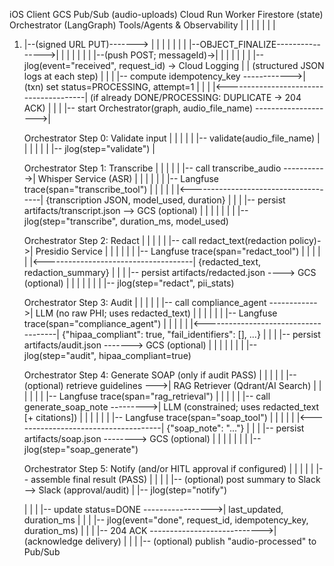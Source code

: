 iOS Client                    GCS                     Pub/Sub (audio-uploads)         Cloud Run Worker                    Firestore (state)         Orchestrator (LangGraph)            Tools/Agents & Observability
   |                           |                                  |                           |                                        |                           |                                      |
1) |--(signed URL PUT)-------> |                                  |                           |                                        |                           |                                      |
   |                           |--OBJECT_FINALIZE---------------->|                           |                                        |                           |                                      |
   |                           |                                  |--(push POST; messageId)->|                                        |                           |                                      |
   |                           |                                  |                           |-- jlog(event="received", request_id) -> Cloud Logging            |                           | (structured JSON logs at each step)
   |                           |                                  |                           |-- compute idempotency_key ------------>| (txn) set status=PROCESSING, attempt=1
   |                           |                                  |                           |<---------------------------------------| (if already DONE/PROCESSING: DUPLICATE → 204 ACK)
   |                           |                                  |                           |-- start Orchestrator(graph, audio_file_name) -------------------->|

   Orchestrator Step 0: Validate input
   |                           |                                  |                           |                                        |                           |-- validate(audio_file_name)         |
   |                           |                                  |                           |                                        |                           |-- jlog(step="validate")             |

   Orchestrator Step 1: Transcribe
   |                           |                                  |                           |                                        |                           |-- call transcribe_audio ----------->| Whisper Service (ASR)
   |                           |                                  |                           |                                        |                           |                                      |-- Langfuse trace(span="transcribe_tool")
   |                           |                                  |                           |                                        |                           |<-------------------------------------| {transcription JSON, model_used, duration} 
   |                           |                                  |                           |-- persist artifacts/transcript.json --> GCS (optional)            |                           |
   |                           |                                  |                           |                                        |                           |-- jlog(step="transcribe", duration_ms, model_used)

   Orchestrator Step 2: Redact
   |                           |                                  |                           |                                        |                           |-- call redact_text(redaction policy)->| Presidio Service
   |                           |                                  |                           |                                        |                           |                                      |-- Langfuse trace(span="redact_tool")
   |                           |                                  |                           |                                        |                           |<-------------------------------------| {redacted_text, redaction_summary}
   |                           |                                  |                           |-- persist artifacts/redacted.json ----> GCS (optional)            |                           |
   |                           |                                  |                           |                                        |                           |-- jlog(step="redact", pii_stats)

   Orchestrator Step 3: Audit
   |                           |                                  |                           |                                        |                           |-- call compliance_agent ------------>| LLM (no raw PHI; uses redacted_text)
   |                           |                                  |                           |                                        |                           |                                      |-- Langfuse trace(span="compliance_agent")
   |                           |                                  |                           |                                        |                           |<-------------------------------------| {"hipaa_compliant": true, "fail_identifiers": [], ...}
   |                           |                                  |                           |-- persist artifacts/audit.json -------> GCS (optional)            |                           |
   |                           |                                  |                           |                                        |                           |-- jlog(step="audit", hipaa_compliant=true)

   Orchestrator Step 4: Generate SOAP (only if audit PASS)
   |                           |                                  |                           |                                        |                           |-- (optional) retrieve guidelines --->| RAG Retriever (Qdrant/AI Search)
   |                           |                                  |                           |                                        |                           |                                      |-- Langfuse trace(span="rag_retrieval")
   |                           |                                  |                           |                                        |                           |-- call generate_soap_note --------->| LLM (constrained; uses redacted_text [+ citations])
   |                           |                                  |                           |                                        |                           |                                      |-- Langfuse trace(span="soap_tool")
   |                           |                                  |                           |                                        |                           |<-------------------------------------| {"soap_note": "..."}
   |                           |                                  |                           |-- persist artifacts/soap.json --------> GCS (optional)            |                           |
   |                           |                                  |                           |                                        |                           |-- jlog(step="soap_generate")

   Orchestrator Step 5: Notify (and/or HITL approval if configured)
   |                           |                                  |                           |                                        |                           |-- assemble final result (PASS)      |
   |                           |                                  |                           |-- (optional) post summary to Slack --> Slack (approval/audit)     |                           |-- jlog(step="notify")

   |                           |                                  |                           |-- update status=DONE ----------------->| last_updated, duration_ms
   |                           |                                  |                           |-- jlog(event="done", request_id, idempotency_key, duration_ms)
   |                           |                                  |                           |-- 204 ACK ---------------------------->| (acknowledge delivery)
   |                           |                                  |                           |-- (optional) publish "audio-processed" to Pub/Sub